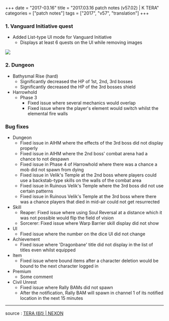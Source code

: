 +++
date = "2017-03.16"
title = "2017.03.16 patch notes (v57.02) | K TERA"
categories = ["patch notes"]
tags = ["2017", "v57", "translation"]
+++

### 1. Vanguard Initiative quest
- Added List-type UI mode for Vanguard Initiative
  - Displays at least 6 quests on the UI while removing images

![](/images/patch/v57-02_1.png)

### 2. Dungeon
- Bathysmal Rise (hard)
  - Significantly decreased the HP of 1st, 2nd, 3rd bosses
  - Significantly decreased the HP of the 3rd bosses shield
- Harrowhold
  - Phase 3
    - Fixed issue where several mechanics would overlap
    - Fixed issue where the player's element would switch whilst the elemental fire walls

### Bug fixes
- Dungeon
  - Fixed issue in AIHM where the effects of the 3rd boss did not display properly
  - Fixed issue in AIHM where the 2nd boss' combat arena had a chance to not despawn
  - Fixed issue in Phase 4 of Harrowhold where there was a chance a mob did not spawn from dying
  - Fixed issue in Velik's Temple at the 2nd boss where players could use a backstab-type skills on the walls of  the combat area
  - Fixed issue in Ruinous Velik's Temple where the 3rd boss did not use certain patterns
  - Fixed issue in Ruinous Velik's Temple at the 3rd boss where there was a chance players that died in mid-air could not get resurrected
- Skill
  - Reaper: Fixed issue where using Soul Reversal at a distance which it was not possible would flip the field of vision
  - Sorcerer: Fixed issue where Warp Barrier skill display did not show
- UI
  - Fixed issue where the number on the dice UI did not change
- Achievement
  - Fixed issue where 'Dragonbane' title did not display in the list of titles even whilst equipped
- Item
  - Fixed issue where bound items after a character deletion would be bound to the next character logged in
- Premium
  - Some comment
- Civil Unrest
  - Fixed issue where Rally BAMs did not spawn
  - After the notification, Rally BAM will spawn in channel 1 of its notified location in the next 15 minutes

----

source : [TERA 테라 | NEXON](http://tera.nexon.com/news/update/view.aspx?n4articlesn=269)
